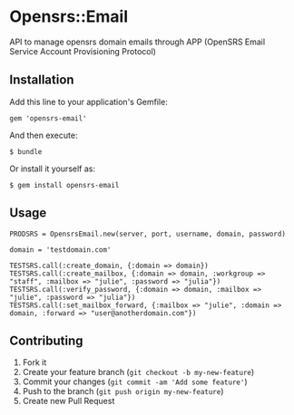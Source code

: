 # Opensrs::Email

API to manage opensrs domain emails through APP (OpenSRS Email Service Account Provisioning Protocol)

## Installation

Add this line to your application's Gemfile:

    gem 'opensrs-email'

And then execute:

    $ bundle

Or install it yourself as:

    $ gem install opensrs-email

## Usage

    PRODSRS = OpensrsEmail.new(server, port, username, domain, password)

    domain = 'testdomain.com'
    
    TESTSRS.call(:create_domain, {:domain => domain})
    TESTSRS.call(:create_mailbox, {:domain => domain, :workgroup => "staff", :mailbox => "julie", :password => "julia"})
    TESTSRS.call(:verify_password, {:domain => domain, :mailbox => "julie", :password => "julia"})
    TESTSRS.call(:set_mailbox_forward, {:mailbox => "julie", :domain => domain, :forward => "user@anotherdomain.com"})

## Contributing

1. Fork it
2. Create your feature branch (`git checkout -b my-new-feature`)
3. Commit your changes (`git commit -am 'Add some feature'`)
4. Push to the branch (`git push origin my-new-feature`)
5. Create new Pull Request
